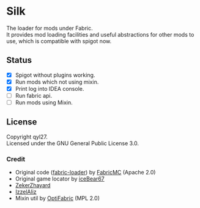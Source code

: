 Silk
===========

The loader for mods under Fabric.   
It provides mod loading facilities and useful abstractions for other mods to use, which is compatible with spigot now.

## Status

- [x] Spigot without plugins working.
- [x] Run mods which not using mixin.
- [x] Print log into IDEA console.
- [ ] Run fabric api.
- [ ] Run mods using Mixin.

## License
Copyright qyl27.  
Licensed under the GNU General Public License 3.0.

### Credit
- Original code ([fabric-loader](https://github.com/FabricMC/fabric-loader)) by [FabricMC](https://github.com/FabricMC/fabric-loader) (Apache 2.0)
- Original game locator by [iceBear67](https://github.com/iceBear67)
- [ZekerZhayard](https://github.com/ZekerZhayard)
- [IzzelAliz](https://github.com/IzzelAliz)
- Mixin util by [OptiFabric](https://github.com/Chocohead/OptiFabric) (MPL 2.0)
